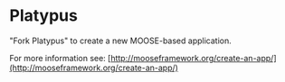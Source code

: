 Platypus
=====

"Fork Platypus" to create a new MOOSE-based application.

For more information see: [http://mooseframework.org/create-an-app/](http://mooseframework.org/create-an-app/)
